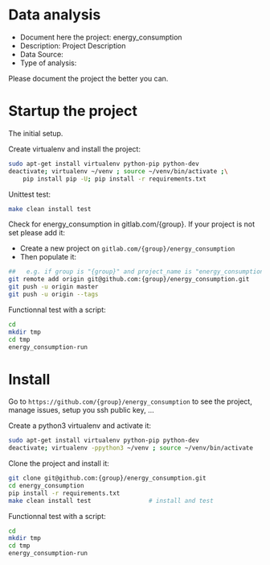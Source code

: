 # Data analysis
- Document here the project: energy_consumption
- Description: Project Description
- Data Source:
- Type of analysis:

Please document the project the better you can.

# Startup the project

The initial setup.

Create virtualenv and install the project:
```bash
sudo apt-get install virtualenv python-pip python-dev
deactivate; virtualenv ~/venv ; source ~/venv/bin/activate ;\
    pip install pip -U; pip install -r requirements.txt
```

Unittest test:
```bash
make clean install test
```

Check for energy_consumption in gitlab.com/{group}.
If your project is not set please add it:

- Create a new project on `gitlab.com/{group}/energy_consumption`
- Then populate it:

```bash
##   e.g. if group is "{group}" and project_name is "energy_consumption"
git remote add origin git@github.com:{group}/energy_consumption.git
git push -u origin master
git push -u origin --tags
```

Functionnal test with a script:

```bash
cd
mkdir tmp
cd tmp
energy_consumption-run
```

# Install

Go to `https://github.com/{group}/energy_consumption` to see the project, manage issues,
setup you ssh public key, ...

Create a python3 virtualenv and activate it:

```bash
sudo apt-get install virtualenv python-pip python-dev
deactivate; virtualenv -ppython3 ~/venv ; source ~/venv/bin/activate
```

Clone the project and install it:

```bash
git clone git@github.com:{group}/energy_consumption.git
cd energy_consumption
pip install -r requirements.txt
make clean install test                # install and test
```
Functionnal test with a script:

```bash
cd
mkdir tmp
cd tmp
energy_consumption-run
```
